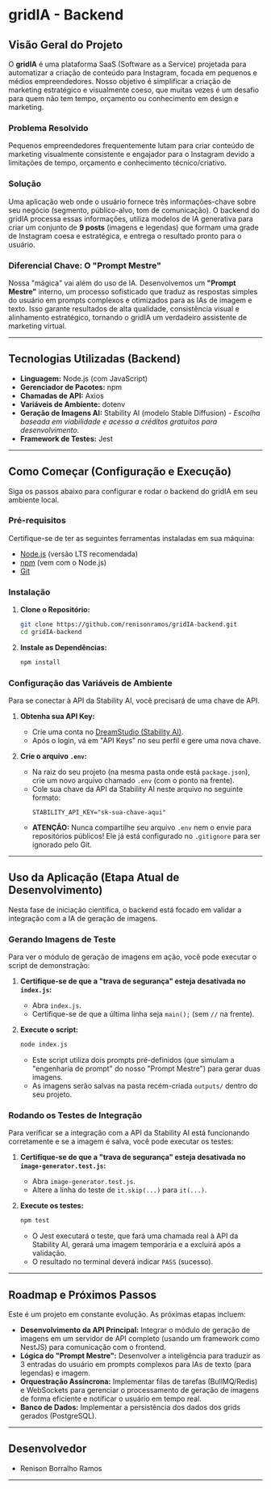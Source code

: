 # gridIA - Backend

## Visão Geral do Projeto

O **gridIA** é uma plataforma SaaS (Software as a Service) projetada para automatizar a criação de conteúdo para Instagram, focada em pequenos e médios empreendedores. Nosso objetivo é simplificar a criação de marketing estratégico e visualmente coeso, que muitas vezes é um desafio para quem não tem tempo, orçamento ou conhecimento em design e marketing.

### Problema Resolvido

Pequenos empreendedores frequentemente lutam para criar conteúdo de marketing visualmente consistente e engajador para o Instagram devido a limitações de tempo, orçamento e conhecimento técnico/criativo.

### Solução

Uma aplicação web onde o usuário fornece três informações-chave sobre seu negócio (segmento, público-alvo, tom de comunicação). O backend do gridIA processa essas informações, utiliza modelos de IA generativa para criar um conjunto de **9 posts** (imagens e legendas) que formam uma grade de Instagram coesa e estratégica, e entrega o resultado pronto para o usuário.

### Diferencial Chave: O "Prompt Mestre"

Nossa "mágica" vai além do uso de IA. Desenvolvemos um **"Prompt Mestre"** interno, um processo sofisticado que traduz as respostas simples do usuário em prompts complexos e otimizados para as IAs de imagem e texto. Isso garante resultados de alta qualidade, consistência visual e alinhamento estratégico, tornando o gridIA um verdadeiro assistente de marketing virtual.

---

## Tecnologias Utilizadas (Backend)

*   **Linguagem:** Node.js (com JavaScript)
*   **Gerenciador de Pacotes:** npm
*   **Chamadas de API:** Axios
*   **Variáveis de Ambiente:** dotenv
*   **Geração de Imagens AI:** Stability AI (modelo Stable Diffusion) - *Escolha baseada em viabilidade e acesso a créditos gratuitos para desenvolvimento.*
*   **Framework de Testes:** Jest

---

## Como Começar (Configuração e Execução)

Siga os passos abaixo para configurar e rodar o backend do gridIA em seu ambiente local.

### Pré-requisitos

Certifique-se de ter as seguintes ferramentas instaladas em sua máquina:

*   [Node.js](https://nodejs.org/) (versão LTS recomendada)
*   [npm](https://www.npmjs.com/) (vem com o Node.js)
*   [Git](https://git-scm.com/)

### Instalação

1.  **Clone o Repositório:**
    ```bash
    git clone https://github.com/renisonramos/gridIA-backend.git
    cd gridIA-backend
    ```
    

2.  **Instale as Dependências:**
    ```bash
    npm install
    ```

### Configuração das Variáveis de Ambiente

Para se conectar à API da Stability AI, você precisará de uma chave de API.

1.  **Obtenha sua API Key:**
    *   Crie uma conta no [DreamStudio (Stability AI)](https://dreamstudio.ai/).
    *   Após o login, vá em "API Keys" no seu perfil e gere uma nova chave.

2.  **Crie o arquivo `.env`:**
    *   Na raiz do seu projeto (na mesma pasta onde está `package.json`), crie um novo arquivo chamado `.env` (com o ponto na frente).
    *   Cole sua chave da API da Stability AI neste arquivo no seguinte formato:
        ```
        STABILITY_API_KEY="sk-sua-chave-aqui"
        ```
    *   **ATENÇÃO:** Nunca compartilhe seu arquivo `.env` nem o envie para repositórios públicos! Ele já está configurado no `.gitignore` para ser ignorado pelo Git.

---

## Uso da Aplicação (Etapa Atual de Desenvolvimento)

Nesta fase de iniciação científica, o backend está focado em validar a integração com a IA de geração de imagens.

### Gerando Imagens de Teste

Para ver o módulo de geração de imagens em ação, você pode executar o script de demonstração:

1.  **Certifique-se de que a "trava de segurança" esteja desativada no `index.js`:**
    *   Abra `index.js`.
    *   Certifique-se de que a última linha seja `main();` (sem `//` na frente).

2.  **Execute o script:**
    ```bash
    node index.js
    ```
    *   Este script utiliza dois prompts pré-definidos (que simulam a "engenharia de prompt" do nosso "Prompt Mestre") para gerar duas imagens.
    *   As imagens serão salvas na pasta recém-criada `outputs/` dentro do seu projeto.

### Rodando os Testes de Integração

Para verificar se a integração com a API da Stability AI está funcionando corretamente e se a imagem é salva, você pode executar os testes:

1.  **Certifique-se de que a "trava de segurança" esteja desativada no `image-generator.test.js`:**
    *   Abra `image-generator.test.js`.
    *   Altere a linha do teste de `it.skip(...)` para `it(...)`.

2.  **Execute os testes:**
    ```bash
    npm test
    ```
    *   O Jest executará o teste, que fará uma chamada real à API da Stability AI, gerará uma imagem temporária e a excluirá após a validação.
    *   O resultado no terminal deverá indicar `PASS` (sucesso).

---

## Roadmap e Próximos Passos

Este é um projeto em constante evolução. As próximas etapas incluem:

*   **Desenvolvimento da API Principal:** Integrar o módulo de geração de imagens em um servidor de API completo (usando um framework como NestJS) para comunicação com o frontend.
*   **Lógica do "Prompt Mestre":** Desenvolver a inteligência para traduzir as 3 entradas do usuário em prompts complexos para IAs de texto (para legendas) e imagem.
*   **Orquestração Assíncrona:** Implementar filas de tarefas (BullMQ/Redis) e WebSockets para gerenciar o processamento de geração de imagens de forma eficiente e notificar o usuário em tempo real.
*   **Banco de Dados:** Implementar a persistência dos dados dos grids gerados (PostgreSQL).

---

## Desenvolvedor

*   Renison Borralho Ramos

---